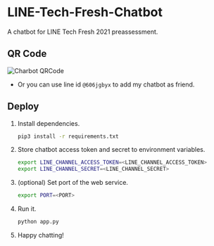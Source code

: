 # LINE-Tech-Fresh-Chatbot
A chatbot for LINE Tech Fresh 2021 preassessment.

## QR Code
![Charbot QRCode](https://i.imgur.com/rCNXSeO.png)
- Or you can use line id `@606jgbyx` to add my chatbot as friend.


## Deploy

1. Install dependencies.

   ```bash
   pip3 install -r requirements.txt
   ```

2. Store chatbot access token and secret to environment variables.

   ```bash
   export LINE_CHANNEL_ACCESS_TOKEN=<LINE_CHANNEL_ACCESS_TOKEN>
   export LINE_CHANNEL_SECRET=<LINE_CHANNEL_SECRET>
   ```

3. (optional) Set port of the web service.

   ```bash
   export PORT=<PORT>
   ```

4. Run it.

   ```bash
   python app.py
   ```

5. Happy chatting!